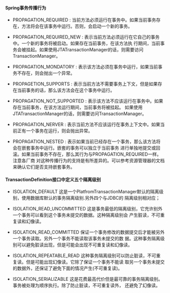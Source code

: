 

#### Spring事务传播行为

- PROPAGATION_REQUIRED : 当前方法必须运行在事务中。如果当前事务存在，方法将会在该事务中运行。否则，会启动一个新的事务。

- PROPAGATION_REQUIRED_NEW : 表示当前方法必须运行在它自己的事务中。一个新的事务将被启动。如果存在当前事务，在该方法执
							行期间，当前事务会被挂起。如果使用JTATransactionManager的话，则需要访问TransactionManager。
														
- PROPAGATION_MONDATORY : 表示该方法必须在事务中运行，如果当前事务不存在，则会抛出一个异常。

- PROPAGETION_SUPPORTS : 表示当前方法不需要事务上下文，但是如果存在当前事务的话，那么该方法会在这个事务中运行。

- PROPAGATION_NOT_SUPPORTED : 表示该方法不应该运行在事务中。如果存在当前事务，在该方法运行期间，当前事务将被挂起。
							如果使用JTATransactionManager的话，则需要访问TransactionManager。
															
- PROPAGATION_NERVER : 表示当前方法不应该运行在事务上下文中。如果当前正有一个事务在运行，则会抛出异常。

- PROPAGATION_NESTED : 表示如果当前已经存在一个事务，那么该方法将会在嵌套事务中运行。嵌套的事务可以独立于当前事务
						进行单独地提交或回滚。如果当前事务不存在，那么其行为与PROPAGATION_REQUIRED一样。注意各厂商
						对这种传播行为的支持是有所差异的。可以参考资源管理器的文档来确认它们是否支持嵌套事务。
										
										
####  TransactionDefinition接口中定义五个隔离级别

- ISOLATION_DEFAULT 这是一个PlatfromTransactionManager默认的隔离级别，使用数据库默认的事务隔离级别.另外四个与JDBC的
					隔离级别相对应；

- ISOLATION_READ_UNCOMMITTED 这是事务最低的隔离级别，它充许别外一个事务可以看到这个事务未提交的数据。这种隔离级别会
									产生脏读，不可重复读和幻像读。

- ISOLATION_READ_COMMITTED  保证一个事务修改的数据提交后才能被另外一个事务读取。另外一个事务不能读取该事务未提交的数
							据。这种事务隔离级别可以避免脏读出现，但是可能会出现不可重复读和幻像读。

- ISOLATION_REPEATABLE_READ  这种事务隔离级别可以防止脏读，不可重复读。但是可能出现幻像读。它除了保证一个事务不能读
							取另一个事务未提交的数据外，还保证了避免下面的情况产生(不可重复读)。

- ISOLATION_SERIALIZABLE 这是花费最高代价但是最可靠的事务隔离级别。事务被处理为顺序执行。除了防止脏读，不可重复读外，
						还避免了幻像读。		